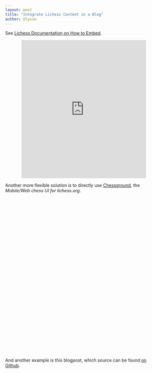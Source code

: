 ```yaml
---
layout: post
title: "Integrate Lichess Content in a Blog"
author: Ulysse
---
```


See [Lichess Documentation on How to Embed](https://lichess.org/developers#embed-game).

<iframe src="https://lichess.org/tv/frame?theme=brown&bg=dark" style="width: 400px; height: 444px; margin: 0 auto; display: block;" allowtransparency="true" frameborder="0"></iframe>

Another more flexible solution is to directly use [Chessground](https://github.com/lichess-org/chessground), the _Mobile/Web chess UI for lichess.org_.

<style>
	.chessground {
		width: 500px;
		height: 500px;
		display: block;
		margin: 0 auto;
	}
</style>

 <div class="chessground" id="board"></div>

 <link rel="stylesheet" href="https://cdn.jsdelivr.net/npm/chessground@9.0.2/assets/chessground.base.css">
<link rel="stylesheet" href="https://cdn.jsdelivr.net/npm/chessground@9.0.2/assets/chessground.brown.css">
<link rel="stylesheet" href="https://cdn.jsdelivr.net/npm/chessground@9.0.2/assets/chessground.cburnett.css">

<script type="module">
	import { Chessground } from 'https://cdn.jsdelivr.net/npm/chessground@9.0.2/+esm'
	Chessground(document.getElementById('board'), {
		fen: 'r2q2k1/1p6/p2p4/2pN1rp1/N1Pb2Q1/8/PP1B4/R6K b - - 2 25',
		turnColor: 'white',
	})
</script>

And another example is this blogpost, which source can be found [on Github](https://github.com/BuonOmo/ulysse.md/blob/main/_posts/2023-09-12-Integrate-Lichess-Content-in-a-Blog.md).
